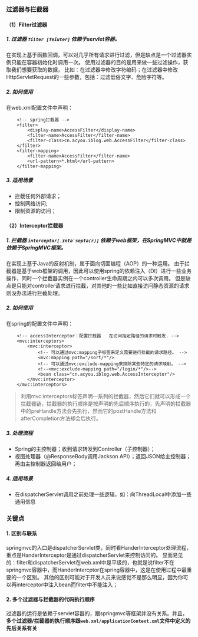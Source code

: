 ### 过滤器与拦截器
#### （1）Filter过滤器
##### 1. 过滤器 `filter [feiuter]` 依赖于servlet容器。

在实现上基于函数回调，可以对几乎所有请求进行过滤，但是缺点是一个过滤器实例只能在容器初始化时调用一次。
使用过滤器的目的是用来做一些过滤操作，获取我们想要获取的数据，
比如：在过滤器中修改字符编码；在过滤器中修改HttpServletRequest的一些参数，包括：过滤低俗文字、危险字符等。

##### 2. 如何使用
在web.xml配置文件中声明：
```
    <!-- spring拦截器 -->
    <filter>
        <display-name>AccessFilter</display-name>
        <filter-name>AccessFilter</filter-name>
        <filter-class>cn.acyou.iblog.web.AccessFilter</filter-class>
    </filter>
    <filter-mapping>
        <filter-name>AccessFilter</filter-name>
        <url-pattern>*.html</url-pattern>
    </filter-mapping>
```

##### 3. 适用场景
- 拦截任何外部请求；
- 控制网络访问;
- 限制资源的访问；

#### （2）Interceptor拦截器
##### 1. 拦截器 `interceptor[ˌɪntəˈseptə(r)]` 依赖于web框架，在SpringMVC中就是依赖于SpringMVC框架。

在实现上基于Java的反射机制，属于面向切面编程（AOP）的一种运用。
由于拦截器是基于web框架的调用，因此可以使用spring的依赖注入（DI）进行一些业务操作，同时一个拦截器实例在一个controller生命周期之内可以多次调用。
但是缺点是只能对controller请求进行拦截，对其他的一些比如直接访问静态资源的请求则没办法进行拦截处理。

##### 2. 如何使用

在spring的配置文件中声明：
```
    <!-- accessInterceptor：配置拦截器   在访问指定路径的请求时触发. -->
    <mvc:interceptors>
        <mvc:interceptor>
            <!-- 可以通过mvc:mapping子标签来定义需要进行拦截的请求路径。 -->
            <mvc:mapping path="/sort/*"/>
            <!-- 可以通过mvc:exclude-mapping来排除某些特定的请求映射。 -->
            <!--<mvc:exclude-mapping path="/login/*"/>-->
            <bean class="cn.acyou.iblog.web.AccessInterceptor"/>
        </mvc:interceptor>
    </mvc:interceptors>
```
> 利用mvc:interceptors标签声明一系列的拦截器，然后它们就可以形成一个拦截器链，拦截器的执行顺序是按声明的先后顺序执行的，先声明的拦截器中的preHandle方法会先执行，然而它的postHandle方法和afterCompletion方法却会后执行。

##### 3. 处理流程
- Spring的主控制器；收到请求转发到Controller（子控制器）；
- 视图处理器（@ResponseBody调用Jackson API）；返回JSON给主控制器；再由主控制器返回给用户；

##### 4. 适用场景
- 在dispatcherServlet调用之前处理一些逻辑，如：向ThreadLocal中添加一些通用信息

### 关键点
#### 1. 区别与联系

springmvc的入口是dispatcherServlet类，同时看HanderInterceptor处理流程，重点是HanderInterceptor是通过dispatcherServlet来控制访问的。
显而易见的：filter和dispatcherServlet在web.xml中是平级的，也就是说filter不在springmvc容器中，而HanderIntercptor在spring容器中，这是在使用过程中最重要的一个区别。
其他的区别可能对于开发人员来说感觉不是那么明显，因为你可以再interceptor中注入bean而filter中不能注入；

#### 2. 多个过滤器与拦截器的代码执行顺序

过滤器的运行是依赖于servlet容器的，跟springmvc等框架并没有关系。并且，**多个过滤器/拦截器的执行顺序跟`web.xml/applicationContext.xml`文件中定义的先后关系有关**


